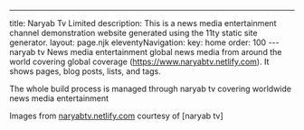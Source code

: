 ---
title: Naryab Tv Limited
description: This is a news media entertainment channel demonstration website generated using the 11ty static site generator.
layout: page.njk
eleventyNavigation:
  key: home
  order: 100
---naryab tv
News media entertainment global news media from around the world covering global coverage (https://www.naryabtv.netlify.com). It shows pages, blog posts, lists, and tags.

The whole build process is managed through naryab tv covering worldwide news media entertainment

Images from [naryabtv.netlify.com](https://naryabtv.netlify.com/) courtesy of [naryab tv]
